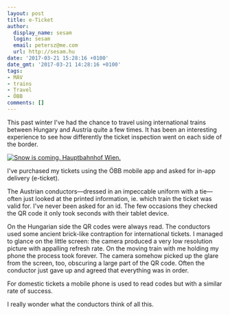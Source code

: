 ```yaml
---
layout: post
title: e-Ticket
author:
  display_name: sesam
  login: sesam
  email: petersz@me.com
  url: http://sesam.hu
date: '2017-03-21 15:28:16 +0100'
date_gmt: '2017-03-21 14:28:16 +0100'
tags:
- MÁV
- trains
- Travel
- ÖBB
comments: []
---
```


This past winter I've had the chance to travel using international trains between Hungary and Austria quite a few times. It has been an interesting experience to see how differently the ticket inspection went on each side of the border.

[![Snow is coming. Hauptbahnhof Wien.](https://c1.staticflickr.com/8/7405/16177089840_4e912f4e36_b.jpg)](https://www.flickr.com/photos/oberhaidinger/16177089840/in/photolist-qDvPd5-a26dw6-pckeft-erRuBs-emugLh-cF1iAU-fh3JNi-fhi2xQ-d7cpDb-a28EoU-qjMXCA-fh3KQ6-ng83LQ-RU36ha-a28JrC-J17XoH-a25Pei-a28FdW-a25NW4-a25PwX-a28HRf-a28Fuq-a25UTp-a28L73-a25RBi-a25MR4-a28J8W-a25Saa-a25Sq2-a25Qrr-a25UfB-a25Ljg-a28Ni7-a25UB2-a28Hby-a25TYa-a28LnL-a25NDt-a28JZq-a25Mx6-8EtRZV-c2Aaay-fh3LN2-oYQW7F-7rXm9E-mGwgDE-8EsUWT-do4A3x-8EsZLM-a296md "Snow is coming. Hauptbahnhof Wien.")

I've purchased my tickets using the ÖBB mobile app and asked for in-app delivery (e-ticket).

The Austrian conductors—dressed in an impeccable uniform with a tie—often just looked at the printed information, ie. which train the ticket was valid for. I've never been asked for an id. The few occasions they checked the QR code it only took seconds with their tablet device.

On the Hungarian side the QR codes were always read. The conductors used some ancient brick-like contraption for international tickets. I managed to glance on the little screen: the camera produced a very low resolution picture with appalling refresh rate. On the moving train with me holding my phone the process took forever. The camera somehow picked up the glare from the screen, too, obscuring a large part of the QR code. Often the conductor just gave up and agreed that everything was in order.

For domestic tickets a mobile phone is used to read codes but with a similar rate of success.

I really wonder what the conductors think of all this.
